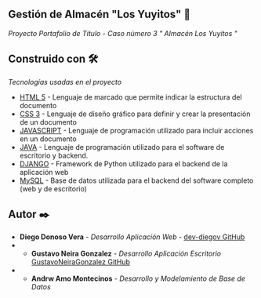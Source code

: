 ﻿## Gestión de Almacén "Los Yuyitos" 🚀
 
 _Proyecto Portafolio de Titulo - Caso número 3 " Almacén Los Yuyitos "_

## Construido con 🛠️

_Tecnologías usadas en el proyecto_

* [HTML 5](https://www.w3schools.com/html/) - Lenguaje de marcado que permite indicar la estructura del documento
* [CSS 3](https://web.dev/learn/css/) - Lenguaje de diseño gráfico para definir y crear la presentación de un documento
* [JAVASCRIPT](https://learnjavascript.online/) - Lenguaje de programación utilizado para incluir acciones en un documento
* [JAVA](https://java.com/es/) - Lenguaje de programación utilizado para el software de escritorio y backend.
* [DJANGO](https://www.djangoproject.com/) - Framework de Python utilizado para el backend de la aplicación web
* [MySQL](https://www.mysql.com/) - Base de datos utilizada para el backend del software completo (web y de escritorio)


## Autor ✒️

* **Diego Donoso Vera** - *Desarrollo Aplicación Web* - [dev-diegov GitHub](https://github.com/dev-diegov)
* * **Gustavo Neira Gonzalez** - *Desarrollo Aplicación Escritorio* [GustavoNeiraGonzalez GitHub](https://github.com/GustavoNeiraGonzalez)
* * **Andrw Amo Montecinos** - *Desarrollo y Modelamiento de Base de Datos*
